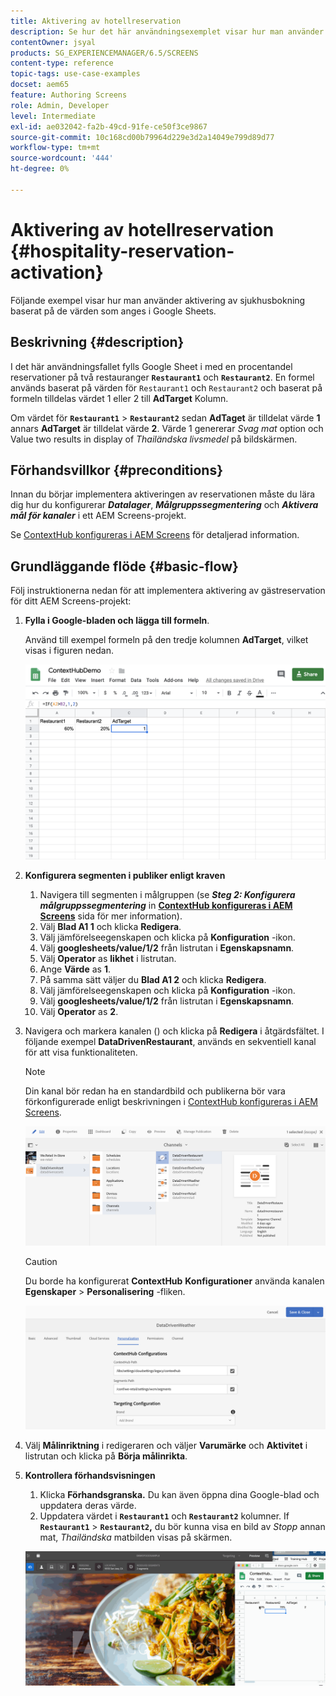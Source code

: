 ```yaml
---
title: Aktivering av hotellreservation
description: Se hur det här användningsexemplet visar hur man använder aktivering av gästreservation baserat på de värden som anges i Google Sheets.
contentOwner: jsyal
products: SG_EXPERIENCEMANAGER/6.5/SCREENS
content-type: reference
topic-tags: use-case-examples
docset: aem65
feature: Authoring Screens
role: Admin, Developer
level: Intermediate
exl-id: ae032042-fa2b-49cd-91fe-ce50f3ce9867
source-git-commit: 10c168cd00b79964d229e3d2a14049e799d89d77
workflow-type: tm+mt
source-wordcount: '444'
ht-degree: 0%

---
```


# Aktivering av hotellreservation {#hospitality-reservation-activation}

Följande exempel visar hur man använder aktivering av sjukhusbokning baserat på de värden som anges i Google Sheets.

## Beskrivning {#description}

I det här användningsfallet fylls Google Sheet i med en procentandel reservationer på två restauranger **`Restaurant1`** och **`Restaurant2`**. En formel används baserat på värden för `Restaurant1` och `Restaurant2` och baserat på formeln tilldelas värdet 1 eller 2 till **AdTarget** Kolumn.

Om värdet för **`Restaurant1`** > **`Restaurant2`** sedan **AdTaget** är tilldelat värde **1** annars **AdTarget** är tilldelat värde **2**. Värde 1 genererar *Svag mat* option och Value two results in display of *Thailändska livsmedel* på bildskärmen.

## Förhandsvillkor {#preconditions}

Innan du börjar implementera aktiveringen av reservationen måste du lära dig hur du konfigurerar ***Datalager***, ***Målgruppssegmentering*** och ***Aktivera mål för kanaler*** i ett AEM Screens-projekt.

Se [ContextHub konfigureras i AEM Screens](configuring-context-hub.md) för detaljerad information.

## Grundläggande flöde {#basic-flow}

Följ instruktionerna nedan för att implementera aktivering av gästreservation för ditt AEM Screens-projekt:

1. **Fylla i Google-bladen och lägga till formeln**.

   Använd till exempel formeln på den tredje kolumnen **AdTarget**, vilket visas i figuren nedan.

   ![screen_shot_2019-04-29at94132am](assets/screen_shot_2019-04-29at94132am.png)

1. **Konfigurera segmenten i publiker enligt kraven**

   1. Navigera till segmenten i målgruppen (se ***Steg 2: Konfigurera målgruppssegmentering*** in **[ContextHub konfigureras i AEM Screens](configuring-context-hub.md)** sida för mer information).
   1. Välj **Blad A1 1** och klicka **Redigera**.
   1. Välj jämförelseegenskapen och klicka på **Konfiguration** -ikon.
   1. Välj **googlesheets/value/1/2** från listrutan i **Egenskapsnamn**.
   1. Välj **Operator** as **likhet** i listrutan.
   1. Ange **Värde** as **1**.
   1. På samma sätt väljer du **Blad A1 2** och klicka **Redigera**.
   1. Välj jämförelseegenskapen och klicka på **Konfiguration** -ikon.
   1. Välj **googlesheets/value/1/2** från listrutan i **Egenskapsnamn**.
   1. Välj **Operator** as **2**.

1. Navigera och markera kanalen () och klicka på **Redigera** i åtgärdsfältet. I följande exempel **DataDrivenRestaurant**, används en sekventiell kanal för att visa funktionaliteten.

   >[!NOTE]
   >
   >Din kanal bör redan ha en standardbild och publikerna bör vara förkonfigurerade enligt beskrivningen i [ContextHub konfigureras i AEM Screens](configuring-context-hub.md).

   ![screen_shot_2019-05-08at14652pm](assets/screen_shot_2019-05-08at14652pm.png)

   >[!CAUTION]
   >
   >Du borde ha konfigurerat **ContextHub** **Konfigurationer** använda kanalen **Egenskaper** > **Personalisering** -fliken.

   ![screen_shot_2019-05-08at114106am](assets/screen_shot_2019-05-08at114106am.png)

1. Välj **Målinriktning** i redigeraren och väljer **Varumärke** och **Aktivitet** i listrutan och klicka på **Börja målinrikta**.
1. **Kontrollera förhandsvisningen**

   1. Klicka **Förhandsgranska.** Du kan även öppna dina Google-blad och uppdatera deras värde.
   1. Uppdatera värdet i **`Restaurant1`** och **`Restaurant2`** kolumner. If **`Restaurant1`** > **`Restaurant2`,** du bör kunna visa en bild av *Stopp* annan mat, *Thailändska* matbilden visas på skärmen.

   ![result5](assets/result5.gif)
